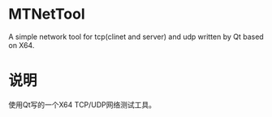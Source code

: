 # MTNetTool
A simple network tool for tcp(clinet and server) and udp written by Qt based on X64.
# 说明
使用Qt写的一个X64 TCP/UDP网络测试工具。

